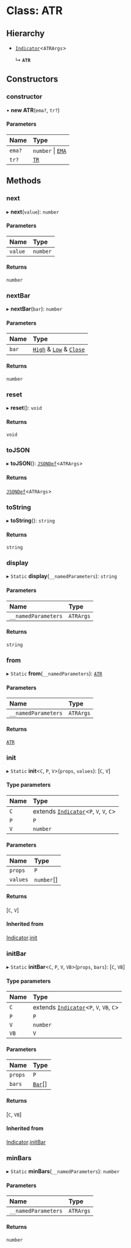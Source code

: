 # Class: ATR

## Hierarchy

- [`Indicator`](Indicator.md)<`ATRArgs`\>

  ↳ **`ATR`**

## Constructors

### constructor

• **new ATR**(`ema?`, `tr?`)

#### Parameters

| Name   | Type                        |
| :----- | :-------------------------- |
| `ema?` | `number` \| [`EMA`](EMA.md) |
| `tr?`  | [`TR`](TR.md)               |

## Methods

### next

▸ **next**(`value`): `number`

#### Parameters

| Name    | Type     |
| :------ | :------- |
| `value` | `number` |

#### Returns

`number`

### nextBar

▸ **nextBar**(`bar`): `number`

#### Parameters

| Name  | Type                                                                                                |
| :---- | :-------------------------------------------------------------------------------------------------- |
| `bar` | [`High`](../interfaces/High.md) & [`Low`](../interfaces/Low.md) & [`Close`](../interfaces/Close.md) |

#### Returns

`number`

### reset

▸ **reset**(): `void`

#### Returns

`void`

### toJSON

▸ **toJSON**(): [`JSONDef`](../modules.md#jsondef)<`ATRArgs`\>

#### Returns

[`JSONDef`](../modules.md#jsondef)<`ATRArgs`\>

### toString

▸ **toString**(): `string`

#### Returns

`string`

### display

▸ `Static` **display**(`__namedParameters`): `string`

#### Parameters

| Name                | Type      |
| :------------------ | :-------- |
| `__namedParameters` | `ATRArgs` |

#### Returns

`string`

### from

▸ `Static` **from**(`__namedParameters`): [`ATR`](ATR.md)

#### Parameters

| Name                | Type      |
| :------------------ | :-------- |
| `__namedParameters` | `ATRArgs` |

#### Returns

[`ATR`](ATR.md)

### init

▸ `Static` **init**<`C`, `P`, `V`\>(`props`, `values`): [`C`, `V`]

#### Type parameters

| Name | Type                                                     |
| :--- | :------------------------------------------------------- |
| `C`  | extends [`Indicator`](Indicator.md)<`P`, `V`, `V`, `C`\> |
| `P`  | `P`                                                      |
| `V`  | `number`                                                 |

#### Parameters

| Name     | Type       |
| :------- | :--------- |
| `props`  | `P`        |
| `values` | `number`[] |

#### Returns

[`C`, `V`]

#### Inherited from

[Indicator](Indicator.md).[init](Indicator.md#init)

### initBar

▸ `Static` **initBar**<`C`, `P`, `V`, `VB`\>(`props`, `bars`): [`C`, `VB`]

#### Type parameters

| Name | Type                                                      |
| :--- | :-------------------------------------------------------- |
| `C`  | extends [`Indicator`](Indicator.md)<`P`, `V`, `VB`, `C`\> |
| `P`  | `P`                                                       |
| `V`  | `number`                                                  |
| `VB` | `V`                                                       |

#### Parameters

| Name    | Type                         |
| :------ | :--------------------------- |
| `props` | `P`                          |
| `bars`  | [`Bar`](../modules.md#bar)[] |

#### Returns

[`C`, `VB`]

#### Inherited from

[Indicator](Indicator.md).[initBar](Indicator.md#initbar)

### minBars

▸ `Static` **minBars**(`__namedParameters`): `number`

#### Parameters

| Name                | Type      |
| :------------------ | :-------- |
| `__namedParameters` | `ATRArgs` |

#### Returns

`number`
